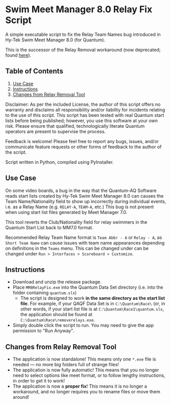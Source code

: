# Swim Meet Manager 8.0 Relay Fix Script
A simple executable script to fix the Relay Team Names bug introduced in Hy-Tek Swim Meet Manager 8.0 (for Quantum).

This is the successor of the Relay Removal workaround (now deprecated; found [here](https://github.com/williamli9300/quantum-removerelays)).

## Table of Contents
1. [Use Case](#usecase)
2. [Instructions](#installation)
3. [Changes from Relay Removal Tool](#changes)

Disclaimer: As per the included License, the author of this script offers no warranty and disclaims all responsibility and/or liability for incidents relating to the use of this script. This script has been tested with real Quantum start lists before being published; however, you use this software at your own risk. Please ensure that qualified, technologically literate Quantum operators are present to supervise the process. 

Feedback is welcome! Please feel free to report any bugs, issues, and/or communicate feature requests or other forms of feedback to the author of the script.

Script written in Python, compiled using PyInstaller.

## Use Case <a name="usecase"></a>
On some video boards, a bug in the way that the Quantum-AQ Software reads start lists created by Hy-Tek Swim Meet Manager 8.0 can causes the Team Name/Nationality field to show up incorrectly during individual events, i.e. as a Relay Name (e.g. `RELAY-A`, `TEAM-A`, etc.) This bug is not present when using start list files generated by Meet Manager 7.0.

This tool reverts the Club/Nationality field for relay swimmers in the Quantum Start List back to MM7.0 format.

Recommended Relay Team Name format is `Team Abbr - A` or `Relay - A`, as `Short Team Name` can cause issues with team name appearances depending on definitions in the `Teams` menu. This can be changed under can be changed under `Run > Interfaces > Scoreboard > Customize`.

## Instructions <a name="installation"></a>
- Download and unzip the release package.
- Place `MM8RelayFix.exe` into the Quantum Data Set directory (i.e. into the folder containing `quantum.slx`)
  - The script is designed to work **in the same directory as the start list file**. For example, if your QAQF Data Set is in `C:\Quantum\Race\` (or, in other words, if your start list file is at `C:\Quantum\Race1\quantum.slx`, the application should be found at `C:\Quantum\Race\removerelays.exe`. 
- Simply double click the script to run. You may need to give the app permission to "Run Anyway".

## Changes from Relay Removal Tool <a name="changes"></a>
- The application is now standalone! This means only one `*.exe` file is needed — no more big folders full of strange files!
- The application is now fully automatic! This means that you no longer need to select options like meet format, or to follow lengthy instructions, in order to get it to work!
- The application is now a **proper fix**! This means it is no longer a workaround, and no longer requires you to rename files or move them around!
